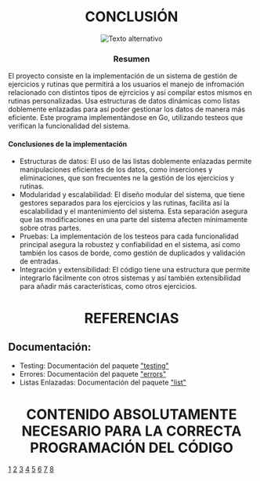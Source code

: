 <h1 align="center">CONCLUSIÓN</h1>

<p align="center">
  <img src="https://i.kym-cdn.com/photos/images/newsfeed/002/805/512/39d.jpg" alt="Texto alternativo">
</p>

<h3 align="center">Resumen</h2>

El proyecto consiste en la implementación de un sistema de gestión de ejercicios y rutinas que permitirá a los usuarios el manejo de infromación relacionado con distintos tipos de ejrrcicios y así compilar estos mismos en rutinas personalizadas. Usa estructuras de datos dinámicas como listas doblemente enlazadas para así poder gestionar los datos de manera más eficiente. Este programa implementándose en Go, utilizando testeos que verifican la funcionalidad del sistema.

<h4>Conclusiones de la implementación</h4>

- Estructuras de datos: El uso de las listas doblemente enlazadas permite manipulaciones eficientes de los datos, como inserciones y eliminaciones, que son frecuentes ne la gestión de los ejercicios y rutinas.
- Modularidad y escalabilidad: El diseño modular del sistema, que tiene gestores separados para los ejercicios y las rutinas, facilita así la escalabilidad y el mantenimiento del sistema. Esta separación asegura que las modificaciones en una parte del sistema afecten mínimamente sobre otras partes.
- Pruebas: La implementación de los testeos para cada funcionalidad principal asegura la robustez y confiabilidad en el sistema, así como también los casos de borde, como gestión de duplicados y validación de entradas.
- Integración y extensibilidad: El código tiene una estructura que permite integrarlo fácilmente con otros sistemas y así también extensibilidad para añadir más características, como otros ejercicios.

<h1 align="center">REFERENCIAS</h1>

## Documentación:
- Testing: Documentación del paquete ["testing"](https://pkg.go.dev/testing)
- Errores: Documentación del paquete ["errors"](https://pkg.go.dev/errors)
- Listas Enlazadas: Documentación del paquete ["list"](https://pkg.go.dev/github.com/untref-ayp2/data-structures@v0.10.1/list)

<h1 align="center">CONTENIDO ABSOLUTAMENTE NECESARIO PARA LA CORRECTA PROGRAMACIÓN DEL CÓDIGO</h1>

[1](https://www.youtube.com/watch?v=R6e1_IlvmQs)
[2](https://www.youtube.com/watch?v=cwyTleTL06Y)
[3](https://www.youtube.com/watch?v=jZB6io7G-no)
[4](https://www.youtube.com/watch?v=dQw4w9WgXcQ)
[5](https://www.youtube.com/watch?v=wwBW8_yRJLM)
[6](https://www.youtube.com/watch?v=_Nwn9ybsCRk)
[7](https://www.youtube.com/watch?v=1_0OOWfZZxw)
[8](https://www.youtube.com/watch?v=kbXQaP3Xoik)